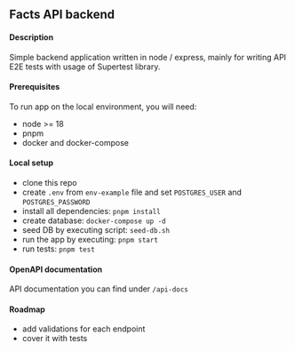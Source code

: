 ## Facts API backend

#### Description

Simple backend application written in node / express, mainly for writing API E2E tests with usage of Supertest library.

#### Prerequisites

To run app on the local environment, you will need:

- node >= 18
- pnpm
- docker and docker-compose

#### Local setup

- clone this repo
- create `.env` from `env-example` file and set `POSTGRES_USER` and `POSTGRES_PASSWORD`
- install all dependencies: `pnpm install`
- create database: `docker-compose up -d`
- seed DB by executing script: `seed-db.sh`
- run the app by executing: `pnpm start`
- run tests: `pnpm test`

#### OpenAPI documentation

API documentation you can find under `/api-docs`

#### Roadmap

- add validations for each endpoint
- cover it with tests
